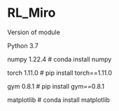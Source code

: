 # RL_Miro

Version of module

Python 3.7 

numpy 1.22.4 # conda install numpy 

torch 1.11.0 # pip install torch==1.11.0

gym 0.8.1  # pip install gym==0.8.1

matplotlib  # conda install matplotlib